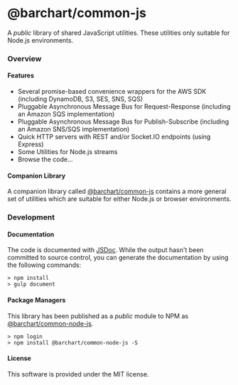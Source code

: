 # @barchart/common-js

A *public* library of shared JavaScript utilities. These utilities only suitable for Node.js environments.

### Overview

#### Features

* Several promise-based convenience wrappers for the AWS SDK (including DynamoDB, S3, SES, SNS, SQS)
* Pluggable Asynchronous Message Bus for Request-Response (including an Amazon SQS implementation)
* Pluggable Asynchronous Message Bus for Publish-Subscribe (including an Amazon SNS/SQS implementation)
* Quick HTTP servers with REST and/or Socket.IO endpoints (using Express)
* Some Utilities for Node.js streams
* Browse the code...

#### Companion Library

A companion library called [@barchart/common-js](https://github.com/barchart/barchart-common-js) contains a more general set of utilities which are suitable for either Node.js or browser environments.

### Development

#### Documentation

The code is documented with [JSDoc](http://usejsdoc.org/). While the output hasn't been committed to source control, you can generate the documentation by using the following commands:

    > npm install
    > gulp document

#### Package Managers

This library has been published as a *public* module to NPM as [@barchart/common-node-js](https://www.npmjs.com/package/@barchart/common-node-js).

    > npm login
    > npm install @barchart/common-node-js -S

#### License

This software is provided under the MIT license.